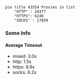 
```mermaid
pie title 43554 Proxies in list
    "HTTP" : 24377
    "HTTPS": 6249
    "SOCKS" : 17859
```

### Some Info
#### Average Timeout

- mixed: 3.0s
- http: 1.5s
- https: 8.6s
- socks: 6.2s